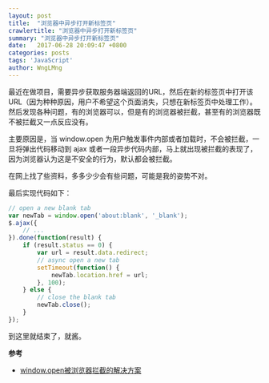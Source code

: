 ```yaml
---
layout: post
title:  "浏览器中异步打开新标签页"
crawlertitle: "浏览器中异步打开新标签页"
summary: "浏览器中异步打开新标签页"
date:   2017-06-28 20:09:47 +0800
categories: posts
tags: 'JavaScript'
author: WngLMng
---
```


最近在做项目，需要异步获取服务器端返回的URL，然后在新的标签页中打开该URL（因为种种原因，用户不希望这个页面消失，只想在新标签页中处理工作）。然后发现各种问题，有的浏览器可以，但是有的浏览器被拦截，甚至有的浏览器既不被拦截又一点反应没有。

主要原因是，当 window.open 为用户触发事件内部或者加载时，不会被拦截，一旦将弹出代码移动到 ajax 或者一段异步代码内部，马上就出现被拦截的表现了，因为浏览器认为这是不安全的行为，默认都会被拦截。

在网上找了些资料，多多少少会有些问题，可能是我的姿势不对。

最后实现代码如下：

```javascript
// open a new blank tab
var newTab = window.open('about:blank', '_blank');
$.ajax({
    // ...
}).done(function(result) {
    if (result.status == 0) {
        var url = result.data.redirect;
        // async open a new tab
        setTimeout(function() {
            newTab.location.href = url;
        }, 100);
    } else {
        // close the blank tab
        newTab.close();
    }
});
```

到这里就结束了，就酱。

**参考**

* [window.open被浏览器拦截的解决方案](http://itindex.net/detail/52877-window.open-%E6%B5%8F%E8%A7%88%E5%99%A8)
